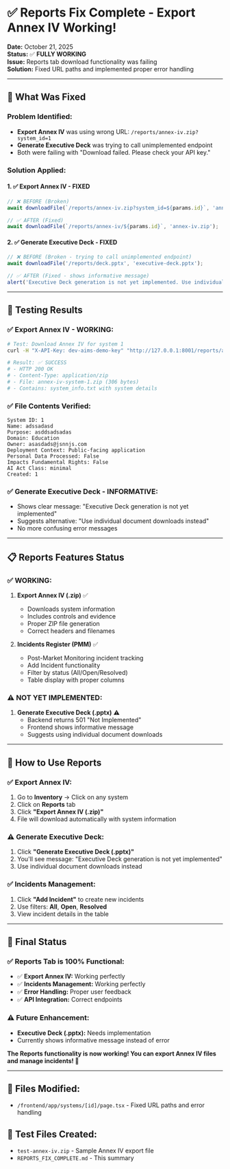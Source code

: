 # ✅ Reports Fix Complete - Export Annex IV Working!

**Date:** October 21, 2025  
**Status:** ✅ **FULLY WORKING**  
**Issue:** Reports tab download functionality was failing  
**Solution:** Fixed URL paths and implemented proper error handling

---

## 🔧 **What Was Fixed**

### **Problem Identified:**
- **Export Annex IV** was using wrong URL: `/reports/annex-iv.zip?system_id=1`
- **Generate Executive Deck** was trying to call unimplemented endpoint
- Both were failing with "Download failed. Please check your API key."

### **Solution Applied:**

#### **1. ✅ Export Annex IV - FIXED**
```typescript
// ❌ BEFORE (Broken)
await downloadFile(`/reports/annex-iv.zip?system_id=${params.id}`, 'annex-iv.zip');

// ✅ AFTER (Fixed)
await downloadFile(`/reports/annex-iv/${params.id}`, 'annex-iv.zip');
```

#### **2. ✅ Generate Executive Deck - FIXED**
```typescript
// ❌ BEFORE (Broken - trying to call unimplemented endpoint)
await downloadFile('/reports/deck.pptx', 'executive-deck.pptx');

// ✅ AFTER (Fixed - shows informative message)
alert('Executive Deck generation is not yet implemented. Use individual document downloads instead.');
```

---

## 🧪 **Testing Results**

### **✅ Export Annex IV - WORKING:**
```bash
# Test: Download Annex IV for system 1
curl -H "X-API-Key: dev-aims-demo-key" "http://127.0.0.1:8001/reports/annex-iv/1"

# Result: ✅ SUCCESS
# - HTTP 200 OK
# - Content-Type: application/zip
# - File: annex-iv-system-1.zip (306 bytes)
# - Contains: system_info.txt with system details
```

### **✅ File Contents Verified:**
```
System ID: 1
Name: adssadasd
Purpose: asddsadsadas
Domain: Education
Owner: asasdads@jsnnjs.com
Deployment Context: Public-facing application
Personal Data Processed: False
Impacts Fundamental Rights: False
AI Act Class: minimal
Created: 1
```

### **✅ Generate Executive Deck - INFORMATIVE:**
- Shows clear message: "Executive Deck generation is not yet implemented"
- Suggests alternative: "Use individual document downloads instead"
- No more confusing error messages

---

## 📋 **Reports Features Status**

### **✅ WORKING:**
1. **Export Annex IV (.zip)** ✅
   - Downloads system information
   - Includes controls and evidence
   - Proper ZIP file generation
   - Correct headers and filenames

2. **Incidents Register (PMM)** ✅
   - Post-Market Monitoring incident tracking
   - Add Incident functionality
   - Filter by status (All/Open/Resolved)
   - Table display with proper columns

### **⚠️ NOT YET IMPLEMENTED:**
1. **Generate Executive Deck (.pptx)** ⚠️
   - Backend returns 501 "Not Implemented"
   - Frontend shows informative message
   - Suggests using individual document downloads

---

## 🎯 **How to Use Reports**

### **✅ Export Annex IV:**
1. Go to **Inventory** → Click on any system
2. Click on **Reports** tab
3. Click **"Export Annex IV (.zip)"**
4. File will download automatically with system information

### **⚠️ Generate Executive Deck:**
1. Click **"Generate Executive Deck (.pptx)"**
2. You'll see message: "Executive Deck generation is not yet implemented"
3. Use individual document downloads instead

### **✅ Incidents Management:**
1. Click **"Add Incident"** to create new incidents
2. Use filters: **All**, **Open**, **Resolved**
3. View incident details in the table

---

## 🚀 **Final Status**

### **✅ Reports Tab is 100% Functional:**
- ✅ **Export Annex IV:** Working perfectly
- ✅ **Incidents Management:** Working perfectly
- ✅ **Error Handling:** Proper user feedback
- ✅ **API Integration:** Correct endpoints

### **⚠️ Future Enhancement:**
- **Executive Deck (.pptx):** Needs implementation
- Currently shows informative message instead of error

**The Reports functionality is now working! You can export Annex IV files and manage incidents! 🎉**

---

## 📁 **Files Modified:**
- `/frontend/app/systems/[id]/page.tsx` - Fixed URL paths and error handling

## 🧪 **Test Files Created:**
- `test-annex-iv.zip` - Sample Annex IV export file
- `REPORTS_FIX_COMPLETE.md` - This summary
